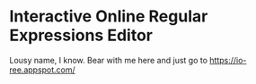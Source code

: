 # Interactive Online Regular Expressions Editor

Lousy name, I know. Bear with me here and just go to https://io-ree.appspot.com/
